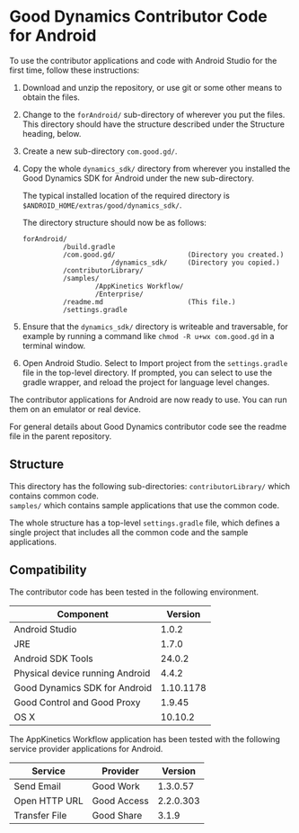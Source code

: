 Good Dynamics Contributor Code for Android
==========================================
To use the contributor applications and code with Android Studio for the first
time, follow these instructions:

1.  Download and unzip the repository, or use git or some other means to obtain
    the files.
2.  Change to the `forAndroid/` sub-directory of wherever you put the files.
    This directory should have the structure described under the Structure
    heading, below.
3.  Create a new sub-directory `com.good.gd/`.
4.  Copy the whole `dynamics_sdk/` directory from wherever you installed the
    Good Dynamics SDK for Android under the new sub-directory.

    The typical installed location of the required directory is
    `$ANDROID_HOME/extras/good/dynamics_sdk/`.

    The directory structure should now be as follows:
    
        forAndroid/
                  /build.gradle
                  /com.good.gd/                  (Directory you created.)
                              /dynamics_sdk/     (Directory you copied.)
                  /contributorLibrary/
                  /samples/
                          /AppKinetics Workflow/
                          /Enterprise/
                  /readme.md                     (This file.)
                  /settings.gradle
    
5.  Ensure that the `dynamics_sdk/` directory is writeable and traversable,
    for example by running a command like `chmod -R u+wx com.good.gd` in a
    terminal window.
6.  Open Android Studio. Select to Import project from the `settings.gradle`
    file in the top-level directory. If prompted, you can select to use the
    gradle wrapper, and reload the project for language level changes.

The contributor applications for Android are now ready to use. You can run them
on an emulator or real device.

For general details about Good Dynamics contributor code see the readme file in
the parent repository.

Structure
---------
This directory has the following sub-directories: 
`contributorLibrary/` which contains common code.  
`samples/` which contains sample applications that use the common code.

The whole structure has a top-level `settings.gradle` file, which defines a
single project that includes all the common code and the sample applications.

Compatibility
-------------
The contributor code has been tested in the following environment.

Component                       | Version
--------------------------------|--------
Android Studio                  | 1.0.2
JRE                             | 1.7.0
Android SDK Tools               | 24.0.2
Physical device running Android | 4.4.2
Good Dynamics SDK for Android   | 1.10.1178
Good Control and Good Proxy     | 1.9.45
OS X                            | 10.10.2

The AppKinetics Workflow application has been tested with the following service
provider applications for Android.

Service       | Provider    | Version
--------------|-------------|----------
Send Email    | Good Work   | 1.3.0.57
Open HTTP URL | Good Access | 2.2.0.303
Transfer File | Good Share  | 3.1.9
